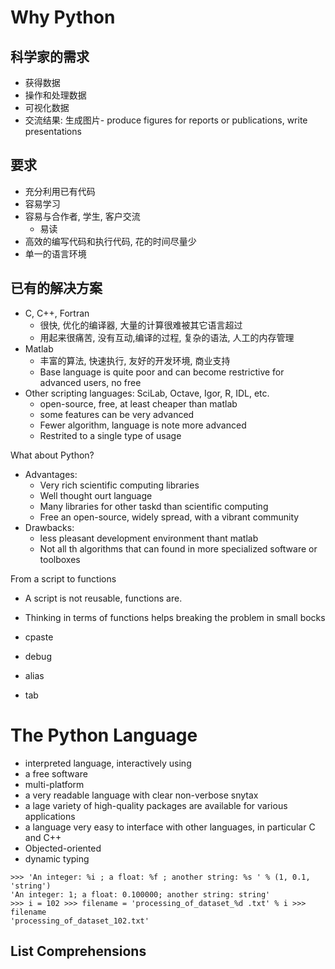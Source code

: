 # Why Python

## 科学家的需求

* 获得数据
* 操作和处理数据
* 可视化数据
* 交流结果: 生成图片- produce figures for reports or publications, write
    presentations

## 要求

* 充分利用已有代码
* 容易学习
* 容易与合作者, 学生, 客户交流
    + 易读
* 高效的编写代码和执行代码, 花的时间尽量少
* 单一的语言环境

## 已有的解决方案

* C, C++, Fortran
    - 很快, 优化的编译器, 大量的计算很难被其它语言超过
    - 用起来很痛苦, 没有互动,编译的过程, 复杂的语法, 人工的内存管理
* Matlab
    - 丰富的算法, 快速执行, 友好的开发环境, 商业支持
    - Base language is quite poor and can become restrictive for advanced
        users, no free
* Other scripting languages: SciLab, Octave, Igor, R, IDL, etc.
    - open-source, free, at least cheaper than matlab
    - some features can be very advanced 
    - Fewer algorithm, language is note more advanced
    - Restrited to a single type of usage

What about Python?

* Advantages:
    - Very rich scientific computing libraries
    - Well thought ourt language
    - Many libraries for other taskd than scientific computing
    - Free an open-source, widely spread, with a vibrant community
* Drawbacks:
    - less pleasant development environment thant matlab
    - Not all th algorithms that can found in more specialized software or
        toolboxes

From a script to functions
* A script is not reusable, functions are.
* Thinking in terms of functions helps breaking the problem in small bocks


* cpaste
* debug
* alias
* tab


# The Python Language

* interpreted language, interactively using
* a free software
* multi-platform
* a very readable language with clear non-verbose snytax
* a lage variety of high-quality packages are available for various
    applications
* a language very easy to interface with other languages, in particular C and
    C++
* Objected-oriented
* dynamic typing


```
>>> 'An integer: %i ; a float: %f ; another string: %s ' % (1, 0.1, 'string')
'An integer: 1; a float: 0.100000; another string: string'
>>> i = 102 >>> filename = 'processing_of_dataset_%d .txt' % i >>> filename
'processing_of_dataset_102.txt'
```

## List Comprehensions
